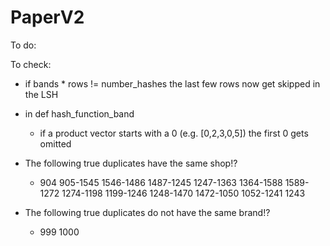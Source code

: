 # PaperV2

To do:

To check:
- if bands * rows != number_hashes the last few rows now get skipped in the LSH
- in def hash_function_band
  - if a product vector starts with a 0 (e.g. [0,2,3,0,5]) the first 0 gets omitted

- The following true duplicates have the same shop!?
  - 904 905-1545 1546-1486 1487-1245 1247-1363 1364-1588 1589-1272 1274-1198 1199-1246 1248-1470 1472-1050 1052-1241 1243
- The following true duplicates do not have the same brand!?
  - 999 1000